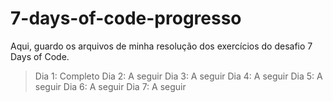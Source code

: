 # 7-days-of-code-progresso
Aqui, guardo os arquivos de minha resolução dos exercícios do desafio 7 Days of Code.

> Dia 1: Completo
> Dia 2: A seguir
> Dia 3: A seguir
> Dia 4: A seguir
> Dia 5: A seguir
> Dia 6: A seguir
> Dia 7: A seguir
